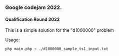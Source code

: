 ### Google codejam 2022.

#### Qualification Round 2022

This is a simple solution for the "d1000000" problem

Usage:
```bash
php main.php < ./d1000000_sample_ts1_input.txt
```
